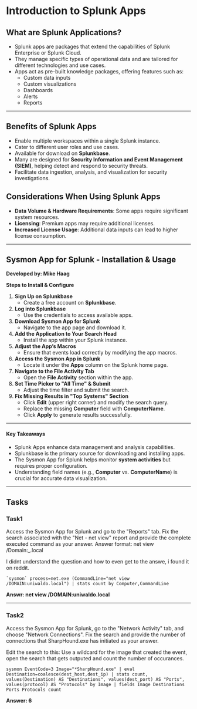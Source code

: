 # Introduction to Splunk Apps

## **What are Splunk Applications?**

* Splunk apps are packages that extend the capabilities of Splunk Enterprise or Splunk Cloud.
* They manage specific types of operational data and are tailored for different technologies and use cases.
* Apps act as pre-built knowledge packages, offering features such as:
  * Custom data inputs
  * Custom visualizations
  * Dashboards
  * Alerts
  * Reports

***

## **Benefits of Splunk Apps**

* Enable multiple workspaces within a single Splunk instance.
* Cater to different user roles and use cases.
* Available for download on **Splunkbase**.
* Many are designed for **Security Information and Event Management (SIEM)**, helping detect and respond to security threats.
* Facilitate data ingestion, analysis, and visualization for security investigations.

## **Considerations When Using Splunk Apps**

* **Data Volume & Hardware Requirements**: Some apps require significant system resources.
* **Licensing**: Premium apps may require additional licenses.
* **Increased License Usage**: Additional data inputs can lead to higher license consumption.

***

## **Sysmon App for Splunk - Installation & Usage**

**Developed by: Mike Haag**

**Steps to Install & Configure**

1. **Sign Up on Splunkbase**
   * Create a free account on **Splunkbase**.
2. **Log into Splunkbase**
   * Use the credentials to access available apps.
3. **Download Sysmon App for Splunk**
   * Navigate to the app page and download it.
4. **Add the Application to Your Search Head**
   * Install the app within your Splunk instance.
5. **Adjust the App’s Macros**
   * Ensure that events load correctly by modifying the app macros.
6. **Access the Sysmon App in Splunk**
   * Locate it under the **Apps** column on the Splunk home page.
7. **Navigate to the File Activity Tab**
   * Open the **File Activity** section within the app.
8. **Set Time Picker to "All Time" & Submit**
   * Adjust the time filter and submit the search.
9. **Fix Missing Results in "Top Systems" Section**
   * Click **Edit** (upper right corner) and modify the search query.
   * Replace the missing **Computer** field with **ComputerName**.
   * Click **Apply** to generate results successfully.

***

#### **Key Takeaways**

* Splunk Apps enhance data management and analysis capabilities.
* Splunkbase is the primary source for downloading and installing apps.
* The Sysmon App for Splunk helps monitor **system activities** but requires proper configuration.
* Understanding field names (e.g., **Computer** vs. **ComputerName**) is crucial for accurate data visualization.

***

## Tasks

### Task1

Access the Sysmon App for Splunk and go to the "Reports" tab. Fix the search associated with the "Net - net view" report and provide the complete executed command as your answer. Answer format: net view /Domain:\_.local

I didnt understand the question and how to even get to the answe, i found it on reddit.

```
`sysmon` process=net.exe (CommandLine="net view /DOMAIN:uniwaldo.local") | stats count by Computer,CommandLine
```

**Answr: net view /DOMAIN:uniwaldo.local**

***

### Task2

Access the Sysmon App for Splunk, go to the "Network Activity" tab, and choose "Network Connections". Fix the search and provide the number of connections that SharpHound.exe has initiated as your answer.

Edit the search to this: Use a wildcard for the image that created the event, open the search that gets outputed and count the number of occurances.

```
sysmon EventCode=3 Image="*SharpHound.exe" | eval Destination=coalesce(dest_host,dest_ip) | stats count, values(Destination) AS "Destinations", values(dest_port) AS "Ports", values(protocol) AS "Protocols" by Image | fields Image Destinations Ports Protocols count
```

**Answer: 6**
